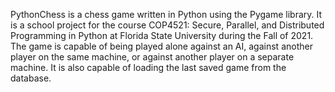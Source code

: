 PythonChess is a chess game written in Python using the Pygame library. It is a school project for the course COP4521: Secure, Parallel, and Distributed Programming in Python at Florida State University during the Fall of 2021. The game is capable of being played alone against an AI, against another player on the same machine, or against another player on a separate machine. It is also capable of loading the last saved game from the database.